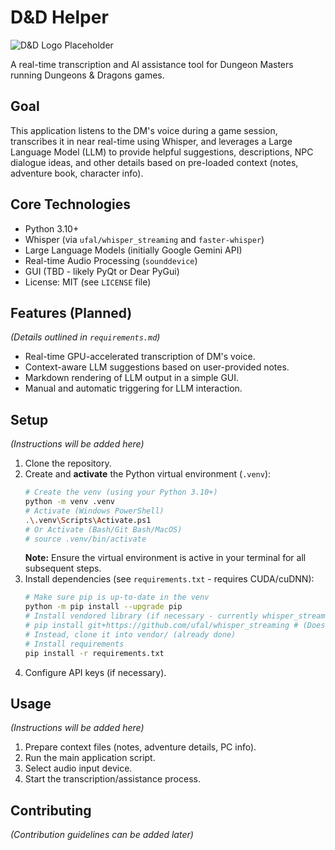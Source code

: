 # D&D Helper

![D&D Logo Placeholder](https://via.placeholder.com/150/000000/FFFFFF?text=D%26D+Helper) <!-- Optional: Add a real logo later -->

A real-time transcription and AI assistance tool for Dungeon Masters running Dungeons & Dragons games.

## Goal

This application listens to the DM's voice during a game session, transcribes it in near real-time using Whisper, and leverages a Large Language Model (LLM) to provide helpful suggestions, descriptions, NPC dialogue ideas, and other details based on pre-loaded context (notes, adventure book, character info).

## Core Technologies

*   Python 3.10+
*   Whisper (via `ufal/whisper_streaming` and `faster-whisper`)
*   Large Language Models (initially Google Gemini API)
*   Real-time Audio Processing (`sounddevice`)
*   GUI (TBD - likely PyQt or Dear PyGui)
*   License: MIT (see `LICENSE` file)

## Features (Planned)

*(Details outlined in `requirements.md`)*

*   Real-time GPU-accelerated transcription of DM's voice.
*   Context-aware LLM suggestions based on user-provided notes.
*   Markdown rendering of LLM output in a simple GUI.
*   Manual and automatic triggering for LLM interaction.

## Setup

*(Instructions will be added here)*

1.  Clone the repository.
2.  Create and **activate** the Python virtual environment (`.venv`):
    ```bash
    # Create the venv (using your Python 3.10+)
    python -m venv .venv 
    # Activate (Windows PowerShell)
    .\.venv\Scripts\Activate.ps1 
    # Or Activate (Bash/Git Bash/MacOS)
    # source .venv/bin/activate 
    ```
    **Note:** Ensure the virtual environment is active in your terminal for all subsequent steps.
3.  Install dependencies (see `requirements.txt` - requires CUDA/cuDNN):
    ```bash
    # Make sure pip is up-to-date in the venv
    python -m pip install --upgrade pip
    # Install vendored library (if necessary - currently whisper_streaming)
    # pip install git+https://github.com/ufal/whisper_streaming # (Doesn't work directly)
    # Instead, clone it into vendor/ (already done)
    # Install requirements
    pip install -r requirements.txt
    ```
4.  Configure API keys (if necessary).

## Usage

*(Instructions will be added here)*

1.  Prepare context files (notes, adventure details, PC info).
2.  Run the main application script.
3.  Select audio input device.
4.  Start the transcription/assistance process.

## Contributing

*(Contribution guidelines can be added later)* 